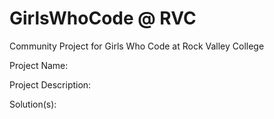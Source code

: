 # GirlsWhoCode @ RVC 
Community Project for Girls Who Code at Rock Valley College

Project Name:

Project Description:

Solution(s):
